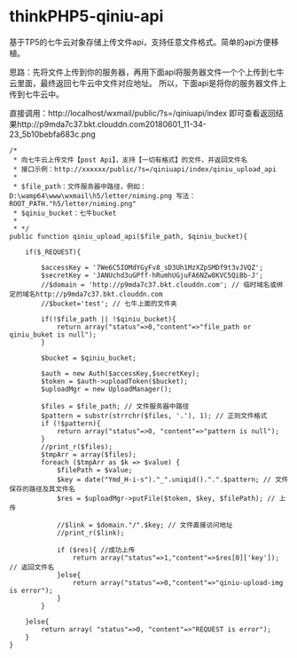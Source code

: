 # thinkPHP5-qiniu-api
基于TP5的七牛云对象存储上传文件api，支持任意文件格式。简单的api方便移植。

思路：先将文件上传到你的服务器，再用下面api将服务器文件一个个上传到七牛云里面，最终返回七牛云中文件对应地址。
所以，下面api是将你的服务器文件上传到七牛云中。

直接调用：http://localhost/wxmail/public/?s=/qiniuapi/index 即可查看返回结果http://p9mda7c37.bkt.clouddn.com20180601_11-34-23_5b10bebfa683c.png

    /*
     * 向七牛云上传文件【post Api】，支持【一切有格式】的文件，并返回文件名
     * 接口示例：http://xxxxxx/public/?s=/qiniuapi/index/qiniu_upload_api
     *
     * $file_path：文件服务器中路径，例如：D:\wamp64\www\wxmail\h5/letter/niming.png 写法：ROOT_PATH."h5/letter/niming.png"
     * $qiniu_bucket：七牛bucket
     *
     * */
    public function qiniu_upload_api($file_path, $qiniu_bucket){

        if($_REQUEST){

            $accessKey = '7We6C5IOMdYGyFv8_sD3Uh1MzXZpSMDf9t3vJVQZ';
            $secretKey = 'JANUchd3uGPff-hRumhUGjuFA6NZw8KVC5QiBb-J';
            //$domain = 'http://p9mda7c37.bkt.clouddn.com'; // 临时域名或绑定的域名http://p9mda7c37.bkt.clouddn.com
            //$bucket='test'; // 七牛上面的文件夹

            if(!$file_path || !$qiniu_bucket){
                return array("status"=>0,"content"=>"file_path or qiniu_buket is null");
            }

            $bucket = $qiniu_bucket;

            $auth = new Auth($accessKey,$secretKey);
            $token = $auth->uploadToken($bucket);
            $uploadMgr = new UploadManager();

            $files = $file_path; // 文件服务器中路径
            $pattern = substr(strrchr($files, '.'), 1); // 正则文件格式
            if (!$pattern){
                return array("status"=>0, "content"=>"pattern is null");
            }
            //print_r($files);
            $tmpArr = array($files);
            foreach ($tmpArr as $k => $value) {
                $filePath = $value;
                $key = date("Ymd_H-i-s")."_".uniqid().".".$pattern; // 文件保存的路径及其文件名
                $res = $uploadMgr->putFile($token, $key, $filePath); // 上传

                //$link = $domain."/".$key; // 文件直接访问地址
                //print_r($link);

                if ($res){ //成功上传
                    return array("status"=>1,"content"=>$res[0]['key']); // 返回文件名
                }else{
                    return array("status"=>0,"content"=>"qiniu-upload-img is error");
                }
            }

        }else{
            return array( "status"=>0, "content"=>"REQUEST is error");
        }
    }


